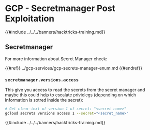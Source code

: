 # GCP - Secretmanager Post Exploitation

{{#include ../../../banners/hacktricks-training.md}}

## Secretmanager

For more information about Secret Manager check:

{{#ref}}
../gcp-services/gcp-secrets-manager-enum.md
{{#endref}}

### `secretmanager.versions.access`

This give you access to read the secrets from the secret manager and maybe this could help to escalate privielegs (depending on which information is sotred inside the secret):

```bash
# Get clear-text of version 1 of secret: "<secret name>"
gcloud secrets versions access 1 --secret="<secret_name>"
```

{{#include ../../../banners/hacktricks-training.md}}



